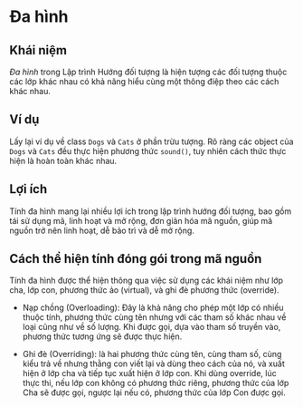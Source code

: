 # Đa hình

## Khái niệm

*Đa hình* trong Lập trình Hướng đối tượng là hiện tượng các đối tượng thuộc các lớp khác nhau có khả năng hiểu cùng một thông điệp theo các cách khác nhau.

## Ví dụ

Lấy lại ví dụ về class `Dogs` và `Cats` ở phần trừu tượng. Rõ ràng các object của `Dogs` và `Cats` đều thực hiện phương thức `sound()`, tuy nhiên cách thức thực hiện là hoàn toàn khác nhau.

## Lợi ích

Tính đa hình mang lại nhiều lợi ích trong lập trình hướng đối tượng, bao gồm tái sử dụng mã, linh hoạt và mở rộng, đơn giản hóa mã nguồn, giúp mã nguồn trở nên linh hoạt, dễ bảo trì và dễ mở rộng.

## Cách thể hiện tính đóng gói trong mã nguồn

Tính đa hình được thể hiện thông qua việc sử dụng các khái niệm như lớp cha, lớp con, phương thức ảo (virtual), và ghi đè phương thức (override).

- Nạp chồng (Overloading): Đây là khả năng cho phép một lớp có nhiều thuộc tính, phương thức cùng tên nhưng với các tham số khác nhau về loại cũng như về số lượng. Khi được gọi, dựa vào tham số truyền vào, phương thức tương ứng sẽ được thực hiện.

- Ghi đè (Overriding): là hai phương thức cùng tên, cùng tham số, cùng kiểu trả về nhưng thằng con viết lại và dùng theo cách của nó, và xuất hiện ở lớp cha và tiếp tục xuất hiện ở lớp con. Khi dùng override, lúc thực thi, nếu lớp con không có phương thức riêng, phương thức của lớp Cha sẽ được gọi, ngược lại nếu có, phương thức của lớp Con được gọi.
